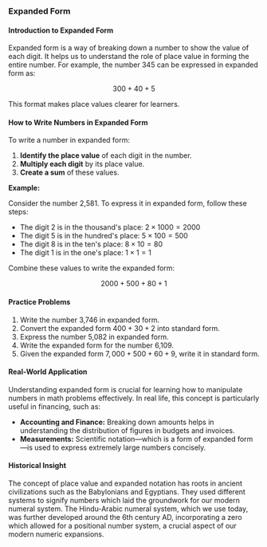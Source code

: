 ### Expanded Form

#### Introduction to Expanded Form

Expanded form is a way of breaking down a number to show the value of each digit. It helps us to understand the role of place value in forming the entire number. For example, the number 345 can be expressed in expanded form as:

$$
300 + 40 + 5
$$

This format makes place values clearer for learners.

#### How to Write Numbers in Expanded Form

To write a number in expanded form:

1. **Identify the place value** of each digit in the number.
2. **Multiply each digit** by its place value.
3. **Create a sum** of these values.

**Example:**

Consider the number 2,581. To express it in expanded form, follow these steps:

- The digit 2 is in the thousand's place: $2 \times 1000 = 2000$
- The digit 5 is in the hundred's place: $5 \times 100 = 500$
- The digit 8 is in the ten's place: $8 \times 10 = 80$
- The digit 1 is in the one's place: $1 \times 1 = 1$

Combine these values to write the expanded form:

$$
2000 + 500 + 80 + 1
$$

#### Practice Problems

1. Write the number 3,746 in expanded form.
2. Convert the expanded form $400 + 30 + 2$ into standard form.
3. Express the number 5,082 in expanded form.
4. Write the expanded form for the number 6,109.
5. Given the expanded form $7,000 + 500 + 60 + 9$, write it in standard form.

#### Real-World Application

Understanding expanded form is crucial for learning how to manipulate numbers in math problems effectively. In real life, this concept is particularly useful in financing, such as:

- **Accounting and Finance:** Breaking down amounts helps in understanding the distribution of figures in budgets and invoices.
- **Measurements:** Scientific notation—which is a form of expanded form—is used to express extremely large numbers concisely.

#### Historical Insight

The concept of place value and expanded notation has roots in ancient civilizations such as the Babylonians and Egyptians. They used different systems to signify numbers which laid the groundwork for our modern numeral system. The Hindu-Arabic numeral system, which we use today, was further developed around the 6th century AD, incorporating a zero which allowed for a positional number system, a crucial aspect of our modern numeric expansions.